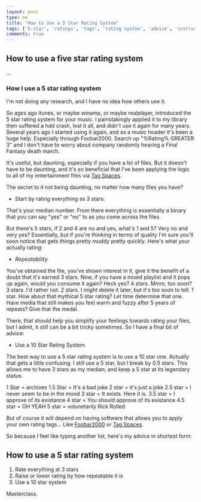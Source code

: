 ```yaml
---
layout: post
type: me
title: "How to Use a 5 Star Rating System"
tags: ['5-star', 'ratings', 'tags', 'rating system', 'advice', 'instruction', 'me', 'personal', 'thoughts']
comments: true
---
```


How to use a five star rating system
---

...

### How I use a 5 star rating system ###

I'm not doing any research, and I have no idea how others use it.

So ages ago itunes, or maybe winamp, or maybe realplayer, introduced the 5 star rating system for your music.  I painstakingly applied it to my library then suffered a hdd crash, lost it all, and didn't use it again for many years.  Several years ago I started using it again, and as a music hoader it's been a huge help.  Especially through Foobar2000.  Search up "%Rating% GREATER 3" and I don't have to worry about company randomly hearing a Final Fantasy death march.

It's useful, but daunting, especially if you have a lot of files.  But it doesn't have to be daunting, and it's so beneficial that I've been applying the logic to all of my entertainment files via [Tag Spaces](https://github.com/tagspaces/tagspaces).

The secret to it not being daunting, no matter how many files you have?  

- Start by rating everything as 3 stars.

That's your median number.  From there everything is essentially a binary that you can say "yes" or "no" to as you come across the files.

But there's 5 stars, if 2 and 4 are no and yes, what's 1 and 5?  Very no and very yes?  Essentially, but if you're thinking in terms of quality I'm sure you'll soon notice that gets things pretty muddy pretty quickly.  Here's what your actually rating:

- *Repeatability.*

You've obtained the file, you've shown interest in it, give it the benefit of a doubt that it's earned 3 stars.  Now, if you have a mixed playlist and it pops up again, would you consume it again?  Heck yes?  4 stars.  Mmm, too soon?  3 stars.  I'd rather not.  2 stars.  I might delete it later, but it's too soon to tell.  1 star.  How about that mythical 5 star rating?  Let time determine that one.  Have media that still makes you feel warm and fuzzy after 5 years of repeats?  Give that the medal.

There, that should help you simplify your feelings towards rating your files, but I admit, it still can be a bit tricky sometimes.  So I have a final bit of advice:

- Use a 10 Star Rating System.

The best way to use a 5 star rating system is to use a 10 star one.  Actually that gets a little confusing.  I still use a 5 star, but I break by 0.5 stars.  This allows me to have 3 stars as my median, and keep a 5 star at its legendary status.  

1 Star = archives
1.5 Star = It's a bad joke
2 star = it's just a joke
2.5 star = I never seem to be in the mood
3 star = It exists.  Here it is.
3.5 star = I approve of its existance
4 star = You should approve of its existance
4.5 star = OH YEAH
5 star = volunetarily Rick Rolled

But of course it will depend on having software that allows you to apply your own rating tags... Like [Foobar2000](https://www.foobar2000.org/) or [Tag Spaces](https://github.com/tagspaces/tagspaces).

So because I feel like typing another list, here's my advice in shortest form:

## How to use a 5 star rating system ##

1. Rate everything at 3 stars
2. Raise or lower rating by how repeatable it is
3. Use a 10 star system

Masterclass.
